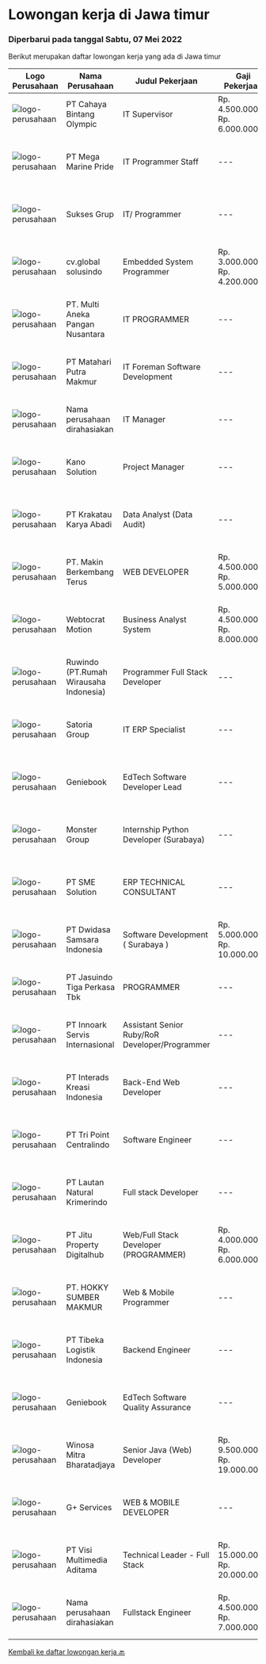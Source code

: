 
  # Lowongan kerja di Jawa timur

  ### Diperbarui pada tanggal Sabtu, 07 Mei 2022

  Berikut merupakan daftar lowongan kerja yang ada di Jawa timur

  |Logo Perusahaan | Nama Perusahaan | Judul Pekerjaan | Gaji Pekerjaan | Lokasi | Deskripsi | Tanggal diunggah | Pranala |
  | -------------- | --------------- | --------------- | --------- | --------- | -------------- | ------- | ----------- |
  |![logo-perusahaan](https://image-service-cdn.seek.com.au/ca3c297405c2d0e71093c76142344a961aa09334/ee4dce1061f3f616224767ad58cb2fc751b8d2dc)|PT Cahaya Bintang Olympic|IT Supervisor|Rp. 4.500.000-Rp. 6.000.000|Jawa Timur|Deskripsi PekerjaanKualifikasi : Maksimal Usia 35 Tahun Pendidikan Minimal S1 Teknik Informatika Berpengalaman di posisi yang sama minimal 3 Tahun...|Kamis, 05 Mei 2022|https://www.jobstreet.co.id/id/job/it-supervisor-3866672?token=0~869f5e3a-07eb-49ff-a50a-9cf6e4aa39cb&sectionRank=1&jobId=jobstreet-id-job-3866672|
|![logo-perusahaan](https://image-service-cdn.seek.com.au/c2d1b10e65f5a153629011d5886a8b3d0e1913fb/ee4dce1061f3f616224767ad58cb2fc751b8d2dc)|PT Mega Marine Pride|IT Programmer Staff|---|Pasuruan|Tugas Pokok Membuat aplikasi inhouse yang dibutuhkan perusahaan Mengelola dan mengembangkan aplikasi yang saat ini sudah digunakan di perusahaan...|Jumat, 06 Mei 2022|https://www.jobstreet.co.id/id/job/it-programmer-staff-3863189?token=0~869f5e3a-07eb-49ff-a50a-9cf6e4aa39cb&sectionRank=2&jobId=jobstreet-id-job-3863189|
|![logo-perusahaan](https://image-service-cdn.seek.com.au/85dc8f1c12b766d0c0b3fbd7544f0a5bf3da490f/ee4dce1061f3f616224767ad58cb2fc751b8d2dc)|Sukses Grup|IT/ Programmer|---|Surabaya|Kualifikasi : Pendidikan minimal S1 Informatika Komputer Sistem Informasi Menguasai bahasa pemograman minimal PHP dan MySQL Disiplin,Teliti dan...|Kamis, 05 Mei 2022|https://www.jobstreet.co.id/id/job/it-programmer-3867152?token=0~869f5e3a-07eb-49ff-a50a-9cf6e4aa39cb&sectionRank=3&jobId=jobstreet-id-job-3867152|
|![logo-perusahaan](https://image-service-cdn.seek.com.au/872017ca0a8105e7f723826a6546308e8c687ac4/ee4dce1061f3f616224767ad58cb2fc751b8d2dc)|cv.global solusindo|Embedded System Programmer|Rp. 3.000.000-Rp. 4.200.000|Malang|Tanggung Jawab Pekerjaan :– Membuat Alat Otomatis– Menulis source code sistemSyarat Pengalaman :Pengalaman minimal 1 tahun atau fresh graduateKeahlian...|Jumat, 06 Mei 2022|https://www.jobstreet.co.id/id/job/embedded-system-programmer-3867747?token=0~869f5e3a-07eb-49ff-a50a-9cf6e4aa39cb&sectionRank=4&jobId=jobstreet-id-job-3867747|
|![logo-perusahaan](https://image-service-cdn.seek.com.au/7683c282b3cffe618a9c0beacd511f2b758d3b15/ee4dce1061f3f616224767ad58cb2fc751b8d2dc)|PT. Multi Aneka Pangan Nusantara|IT PROGRAMMER|---|Surabaya|DESKRIPSI PEKERJAAN: Membuat aplikasi Web/Mobile/Desktop sesuai dengan kebutuhan Perusahaan. Menganalisa kebutuhan Perusahaan dan menerapkannya pada...|Kamis, 05 Mei 2022|https://www.jobstreet.co.id/id/job/it-programmer-3867538?token=0~869f5e3a-07eb-49ff-a50a-9cf6e4aa39cb&sectionRank=5&jobId=jobstreet-id-job-3867538|
|![logo-perusahaan](https://image-service-cdn.seek.com.au/b5ec16873e14a23c56f160ea441f5293179adac8/ee4dce1061f3f616224767ad58cb2fc751b8d2dc)|PT Matahari Putra Makmur|IT Foreman Software Development|---|Pasuruan|Kualifikasi: Minimal D3/S1 Teknik Informatika/Komputer Usia Maksimal 35 tahun Fulstack Web Development (PHP, Javascript, CSS) Menguasai Framework...|Kamis, 05 Mei 2022|https://www.jobstreet.co.id/id/job/it-foreman-software-development-3866843?token=0~869f5e3a-07eb-49ff-a50a-9cf6e4aa39cb&sectionRank=6&jobId=jobstreet-id-job-3866843|
|![logo-perusahaan](https://i.ibb.co/sqvTCh9/112815900-stock-vector-no-image-available-icon-flat-vector.webp)|Nama perusahaan dirahasiakan|IT Manager|---|Bali|Pendidikan minimal S1 segala jurusan Minimal memiliki 1 tahun pengalaman kerja di bidang yang sama Memiliki pengetahuan mengenai PHP dan bahasa...|Selasa, 03 Mei 2022|https://www.jobstreet.co.id/id/job/it-manager-3871361?token=0~869f5e3a-07eb-49ff-a50a-9cf6e4aa39cb&sectionRank=7&jobId=jobstreet-id-job-3871361|
|![logo-perusahaan](https://image-service-cdn.seek.com.au/2644e7f17d1d11f8170eda61cc63dca077a14c2d/ee4dce1061f3f616224767ad58cb2fc751b8d2dc)|Kano Solution|Project Manager|---|Jawa Timur|Project ManagerDeskripsi Pekerjaan Membuat rencana pengerjaan proyek dan mendefinisikan WBS dari proyek Memimpin pelaksanaan proyek dan menjaga...|Jumat, 06 Mei 2022|https://www.jobstreet.co.id/id/job/project-manager-3862896?token=0~869f5e3a-07eb-49ff-a50a-9cf6e4aa39cb&sectionRank=8&jobId=jobstreet-id-job-3862896|
|![logo-perusahaan](https://image-service-cdn.seek.com.au/b2d1f3ffed82713bb6c2c91fa675bbfd0cfb2ac6/ee4dce1061f3f616224767ad58cb2fc751b8d2dc)|PT Krakatau Karya Abadi|Data Analyst (Data Audit)|---|Surabaya|Data Audit Surabaya, IndonesiaAbout SuperWe are a group of business enthusiasts, scientists, communicators, designers, productive mothers and many...|Jumat, 06 Mei 2022|https://www.jobstreet.co.id/id/job/data-analyst-data-audit-3868672?token=0~869f5e3a-07eb-49ff-a50a-9cf6e4aa39cb&sectionRank=9&jobId=jobstreet-id-job-3868672|
|![logo-perusahaan](https://i.ibb.co/sqvTCh9/112815900-stock-vector-no-image-available-icon-flat-vector.webp)|PT. Makin Berkembang Terus|WEB DEVELOPER|Rp. 4.500.000-Rp. 5.000.000|Surabaya|WEB DEVELOPER Kualifikasi :1.      Usia max 32 tahun2.      Pendidikan lulusan min D3 jurusan informatika, Teknik computer, manajamen informatika,...|Jumat, 06 Mei 2022|https://www.jobstreet.co.id/id/job/web-developer-3868895?token=0~869f5e3a-07eb-49ff-a50a-9cf6e4aa39cb&sectionRank=10&jobId=jobstreet-id-job-3868895|
|![logo-perusahaan](https://image-service-cdn.seek.com.au/67f035cfd3bab6aebebd245681d7034063c76ddb/ee4dce1061f3f616224767ad58cb2fc751b8d2dc)|Webtocrat Motion|Business Analyst System|Rp. 4.500.000-Rp. 8.000.000|Surabaya|Jam Kerja Flexible (40 Jam per minggu) Menganalisa system dengan user Membuat design system dengan user Berkoordinasi dengan tim development terkait...|Jumat, 06 Mei 2022|https://www.jobstreet.co.id/id/job/business-analyst-system-3872561?token=0~869f5e3a-07eb-49ff-a50a-9cf6e4aa39cb&sectionRank=11&jobId=jobstreet-id-job-3872561|
|![logo-perusahaan](https://image-service-cdn.seek.com.au/2bd70843373ebf120b9481eace7d187cd30d7f66/ee4dce1061f3f616224767ad58cb2fc751b8d2dc)|Ruwindo (PT.Rumah Wirausaha Indonesia)|Programmer Full Stack Developer|---|Malang|Lowongan Programmer - Full Stack DeveloperKualifikasi :1. Berpengalaman Min. 1 Tahun2. Memahami dan dapat membuat alur flowchart yang sistematis3....|Jumat, 06 Mei 2022|https://www.jobstreet.co.id/id/job/programmer-full-stack-developer-3868351?token=0~869f5e3a-07eb-49ff-a50a-9cf6e4aa39cb&sectionRank=12&jobId=jobstreet-id-job-3868351|
|![logo-perusahaan](https://image-service-cdn.seek.com.au/dd6de89a8df77c9bd96ad58e41c92f92f006c205/ee4dce1061f3f616224767ad58cb2fc751b8d2dc)|Satoria Group|IT ERP Specialist|---|Pasuruan|QUALIFICATION : Maximum 35 years old Minimum bachelor degree in Information Engineering exccellent communication skill Familiar with Oracle Fusion,...|Rabu, 04 Mei 2022|https://www.jobstreet.co.id/id/job/it-erp-specialist-3866088?token=0~869f5e3a-07eb-49ff-a50a-9cf6e4aa39cb&sectionRank=13&jobId=jobstreet-id-job-3866088|
|![logo-perusahaan](https://image-service-cdn.seek.com.au/533dfca0548429794785a13cc75e82c4e4ec7b73/ee4dce1061f3f616224767ad58cb2fc751b8d2dc)|Geniebook|EdTech Software Developer Lead|---|Surabaya|Loved by over 150,000 users, Geniebook is Singapore’s largest online learning platform for English, Mathematics and Science (EMS) syllabus. From...|Kamis, 05 Mei 2022|https://www.jobstreet.co.id/id/job/edtech-software-developer-lead-9543440/origin/sg?token=0~869f5e3a-07eb-49ff-a50a-9cf6e4aa39cb&sectionRank=14&jobId=jobstreet-sg-job-9543440|
|![logo-perusahaan](https://image-service-cdn.seek.com.au/17bd3eacce4e559598acdc6739a69f24cb9b1741/ee4dce1061f3f616224767ad58cb2fc751b8d2dc)|Monster Group|Internship Python Developer (Surabaya)|---|Surabaya|Jobs Description : Design, develop, test, and implement new software solutions Development support systems and systems diagnose and correct errors...|Jumat, 06 Mei 2022|https://www.jobstreet.co.id/id/job/internship-python-developer-surabaya-3862222?token=0~869f5e3a-07eb-49ff-a50a-9cf6e4aa39cb&sectionRank=15&jobId=jobstreet-id-job-3862222|
|![logo-perusahaan](https://image-service-cdn.seek.com.au/f0cc6ba1828627c44076452213cbe473e760a860/ee4dce1061f3f616224767ad58cb2fc751b8d2dc)|PT SME Solution|ERP TECHNICAL CONSULTANT|---|Surabaya|REQUIREMENT : Will be based in Semarang (SMG), or Surabaya (SBY) Bachelor Degree (S1) from reputable university majoring in: Informatics Engineering /...|Kamis, 05 Mei 2022|https://www.jobstreet.co.id/id/job/erp-technical-consultant-3861033?token=0~869f5e3a-07eb-49ff-a50a-9cf6e4aa39cb&sectionRank=16&jobId=jobstreet-id-job-3861033|
|![logo-perusahaan](https://image-service-cdn.seek.com.au/2e0b071a1e982b42f15f297eea603a06acc951f4/ee4dce1061f3f616224767ad58cb2fc751b8d2dc)|PT Dwidasa Samsara Indonesia|Software Development ( Surabaya )|Rp. 5.000.000-Rp. 10.000.000|Surabaya|Responsibilities: Defines site objectives by analyzing user requirements; envisioning system features and functionality Designs and develops user...|Jumat, 06 Mei 2022|https://www.jobstreet.co.id/id/job/software-development-surabaya-3863052?token=0~869f5e3a-07eb-49ff-a50a-9cf6e4aa39cb&sectionRank=17&jobId=jobstreet-id-job-3863052|
|![logo-perusahaan](https://image-service-cdn.seek.com.au/f9cd043f1011fee386470591649d3e30b502df59/ee4dce1061f3f616224767ad58cb2fc751b8d2dc)|PT Jasuindo Tiga Perkasa Tbk|PROGRAMMER|---|Sidoarjo|Kualifikasi : Pendidikan minimal S1 Teknik Informatika/Sistem Informasi/Ilmu  Komputer/Teknik Komputer...|Rabu, 04 Mei 2022|https://www.jobstreet.co.id/id/job/programmer-3860332?token=0~869f5e3a-07eb-49ff-a50a-9cf6e4aa39cb&sectionRank=18&jobId=jobstreet-id-job-3860332|
|![logo-perusahaan](https://image-service-cdn.seek.com.au/03d5b2909306d41d8d881d2ac7cfb4a0d8a47045/ee4dce1061f3f616224767ad58cb2fc751b8d2dc)|PT Innoark Servis Internasional|Assistant Senior Ruby/RoR Developer/Programmer|---|Batam|Responsibilities: Working on project-based requirements Providing solution for issues Providing idea to maintain and improve current working system Be...|Kamis, 05 Mei 2022|https://www.jobstreet.co.id/id/job/assistant-senior-ruby-ror-developer-programmer-3867606?token=0~869f5e3a-07eb-49ff-a50a-9cf6e4aa39cb&sectionRank=19&jobId=jobstreet-id-job-3867606|
|![logo-perusahaan](https://image-service-cdn.seek.com.au/0567ff88ff0c13b0ab05aa3b2173452a1ac0b8c6/ee4dce1061f3f616224767ad58cb2fc751b8d2dc)|PT Interads Kreasi Indonesia|Back-End Web Developer|---|Surabaya|We are looking for young and creative talents who are willing to grow and success as a team.Job description: Develop high quality software code in...|Jumat, 06 Mei 2022|https://www.jobstreet.co.id/id/job/back-end-web-developer-3867715?token=0~869f5e3a-07eb-49ff-a50a-9cf6e4aa39cb&sectionRank=20&jobId=jobstreet-id-job-3867715|
|![logo-perusahaan](https://image-service-cdn.seek.com.au/fde4730880766c62e608fa15e1bfc3b6242f88f0/ee4dce1061f3f616224767ad58cb2fc751b8d2dc)|PT Tri Point Centralindo|Software Engineer|---|Surabaya|Bachelor DegreeSupervisor levelKnowledge of OOP languages (Python, Java, JS, etc)Experience with DB Query (MySQL, Oracle, Postgre)Experience with...|Rabu, 04 Mei 2022|https://www.jobstreet.co.id/id/job/software-engineer-3865014?token=0~869f5e3a-07eb-49ff-a50a-9cf6e4aa39cb&sectionRank=21&jobId=jobstreet-id-job-3865014|
|![logo-perusahaan](https://image-service-cdn.seek.com.au/b748981387a7675e8ba20c556661ea6420f5e17f/ee4dce1061f3f616224767ad58cb2fc751b8d2dc)|PT Lautan Natural Krimerindo|Full stack Developer|---|Mojokerto|Membangun aplikasi baik web maupun mobile (Android) untuk membantu data collection dan operasional perusahaan. Mengidentifikasi, mendesign, dan...|Rabu, 04 Mei 2022|https://www.jobstreet.co.id/id/job/full-stack-developer-3859198?token=0~869f5e3a-07eb-49ff-a50a-9cf6e4aa39cb&sectionRank=22&jobId=jobstreet-id-job-3859198|
|![logo-perusahaan](https://image-service-cdn.seek.com.au/7e0807650c9cb44b0ca6a9e392b8c1588db8abe6/ee4dce1061f3f616224767ad58cb2fc751b8d2dc)|PT Jitu Property Digitalhub|Web/Full Stack Developer (PROGRAMMER)|Rp. 4.000.000-Rp. 6.000.000|Malang|Web / Full Stack Developer – KOTA MALANG Excelsoft Technology adalah perusahaan yang bergerak di bidang Software Engineering, Consulting, dan...|Selasa, 03 Mei 2022|https://www.jobstreet.co.id/id/job/web-full-stack-developer-programmer-3858231?token=0~869f5e3a-07eb-49ff-a50a-9cf6e4aa39cb&sectionRank=23&jobId=jobstreet-id-job-3858231|
|![logo-perusahaan](https://image-service-cdn.seek.com.au/32445e798e34fe8a1a10b3bb78de19a3c8beabe8/ee4dce1061f3f616224767ad58cb2fc751b8d2dc)|PT. HOKKY SUMBER MAKMUR|Web & Mobile Programmer|---|Surabaya|Persyaratan:-         Memahami dan menguasai konsep REST API (ReactJs : Functional Component, NextJS, Typescript)       :-         Memahami dan...|Kamis, 05 Mei 2022|https://www.jobstreet.co.id/id/job/web-mobile-programmer-3861035?token=0~869f5e3a-07eb-49ff-a50a-9cf6e4aa39cb&sectionRank=24&jobId=jobstreet-id-job-3861035|
|![logo-perusahaan](https://image-service-cdn.seek.com.au/0e9fc662e92205b972511d5c66c2fd1bb88b1ab2/ee4dce1061f3f616224767ad58cb2fc751b8d2dc)|PT Tibeka Logistik Indonesia|Backend Engineer|---|Jakarta Raya|Responsibilities:· Build automated measurements and dashboards to gain insights into Engineering Productivity to understand what is working and what...|Rabu, 04 Mei 2022|https://www.jobstreet.co.id/id/job/backend-engineer-3859606?token=0~869f5e3a-07eb-49ff-a50a-9cf6e4aa39cb&sectionRank=25&jobId=jobstreet-id-job-3859606|
|![logo-perusahaan](https://image-service-cdn.seek.com.au/13804b394dc9a5ab5665090f631e1e655e021f78/ee4dce1061f3f616224767ad58cb2fc751b8d2dc)|Geniebook|EdTech Software Quality Assurance|---|Surabaya|Loved by over 150,000 users, Geniebook is a powerful suite of online learning products designed to help students accelerate their academic performance...|Kamis, 05 Mei 2022|https://www.jobstreet.co.id/id/job/edtech-software-quality-assurance-9488213/origin/sg?token=0~869f5e3a-07eb-49ff-a50a-9cf6e4aa39cb&sectionRank=26&jobId=jobstreet-sg-job-9488213|
|![logo-perusahaan](https://image-service-cdn.seek.com.au/85529b947cfce6ae1e7fef595e1aa52f582cb146/ee4dce1061f3f616224767ad58cb2fc751b8d2dc)|Winosa Mitra Bharatadjaya|Senior Java (Web) Developer|Rp. 9.500.000-Rp. 19.000.000|Banten|Winosa Mitra is a young and fast growing Business consultancy and software development company. We are expanding and are looking for an ambitious...|Kamis, 05 Mei 2022|https://www.jobstreet.co.id/id/job/senior-java-web-developer-3861702?token=0~869f5e3a-07eb-49ff-a50a-9cf6e4aa39cb&sectionRank=27&jobId=jobstreet-id-job-3861702|
|![logo-perusahaan](https://i.ibb.co/sqvTCh9/112815900-stock-vector-no-image-available-icon-flat-vector.webp)|G+ Services|WEB & MOBILE DEVELOPER|---|Surabaya|Sinergikan kemampuan Anda bersama Kami untuk membangun startup dengan potensial target market yang sudah jelas dari Sabang sampai Merauke.TANGGUNG...|Kamis, 05 Mei 2022|https://www.jobstreet.co.id/id/job/web-mobile-developer-3861222?token=0~869f5e3a-07eb-49ff-a50a-9cf6e4aa39cb&sectionRank=28&jobId=jobstreet-id-job-3861222|
|![logo-perusahaan](https://image-service-cdn.seek.com.au/b8528c389ba1b59ec14f571684d5a518b5b2a7b1/ee4dce1061f3f616224767ad58cb2fc751b8d2dc)|PT Visi Multimedia Aditama|Technical Leader - Full Stack|Rp. 15.000.000-Rp. 20.000.000|Malang|Responsibilities: Working closely with Product Leaders &amp; VP of Production. Gather user needs/information from Sales and Executives. Manage project...|Rabu, 04 Mei 2022|https://www.jobstreet.co.id/id/job/technical-leader-full-stack-3871663?token=0~869f5e3a-07eb-49ff-a50a-9cf6e4aa39cb&sectionRank=29&jobId=jobstreet-id-job-3871663|
|![logo-perusahaan](https://i.ibb.co/sqvTCh9/112815900-stock-vector-no-image-available-icon-flat-vector.webp)|Nama perusahaan dirahasiakan|Fullstack Engineer|Rp. 4.500.000-Rp. 7.000.000|Sidoarjo|Developing Front End &amp; Back End Application  Maintain Existing Application  Optimisse / monitoring Existing Application  Requirements : Bachelor...|Rabu, 04 Mei 2022|https://www.jobstreet.co.id/id/job/fullstack-engineer-3859772?token=0~869f5e3a-07eb-49ff-a50a-9cf6e4aa39cb&sectionRank=30&jobId=jobstreet-id-job-3859772|


  [Kembali ke daftar lowongan kerja 🔙](../README.md#daftar-lowongan-kerja)
  